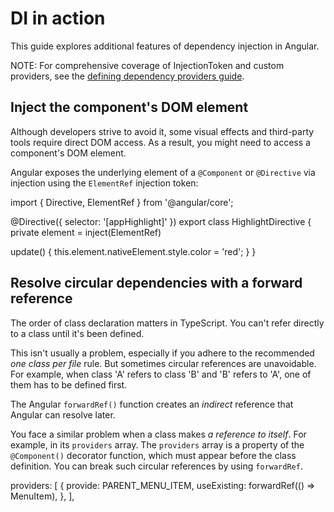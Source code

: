 # DI in action

This guide explores additional features of dependency injection in Angular.

NOTE: For comprehensive coverage of InjectionToken and custom providers, see the [defining dependency providers guide](guide/di/defining-dependency-providers#injection-tokens).

## Inject the component's DOM element

Although developers strive to avoid it, some visual effects and third-party tools require direct DOM access.
As a result, you might need to access a component's DOM element.

Angular exposes the underlying element of a `@Component` or `@Directive` via injection using the `ElementRef` injection token:

<docs-code language="typescript" highlight="[7]">
import { Directive, ElementRef } from '@angular/core';

@Directive({
selector: '[appHighlight]'
})
export class HighlightDirective {
private element = inject(ElementRef)

update() {
this.element.nativeElement.style.color = 'red';
}
}
</docs-code>

## Resolve circular dependencies with a forward reference

The order of class declaration matters in TypeScript.
You can't refer directly to a class until it's been defined.

This isn't usually a problem, especially if you adhere to the recommended _one class per file_ rule.
But sometimes circular references are unavoidable.
For example, when class 'A' refers to class 'B' and 'B' refers to 'A', one of them has to be defined first.

The Angular `forwardRef()` function creates an _indirect_ reference that Angular can resolve later.

You face a similar problem when a class makes _a reference to itself_.
For example, in its `providers` array.
The `providers` array is a property of the `@Component()` decorator function, which must appear before the class definition.
You can break such circular references by using `forwardRef`.

<docs-code header="app.component.ts" language="typescript" highlight="[4]">
providers: [
  {
    provide: PARENT_MENU_ITEM,
    useExisting: forwardRef(() => MenuItem),
  },
],
</docs-code>
